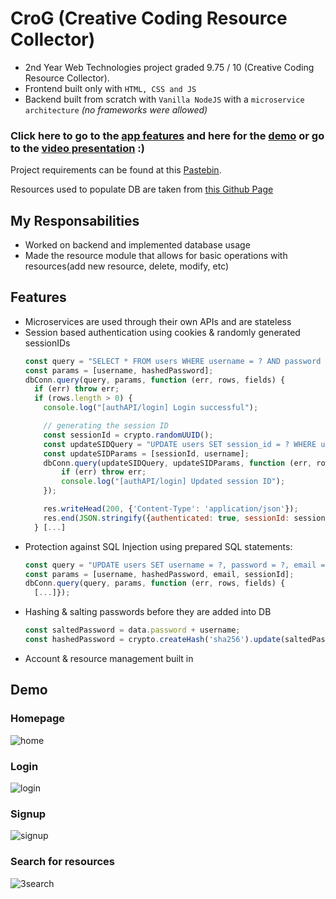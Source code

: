 # CroG (Creative Coding Resource Collector)
- 2nd Year Web Technologies project graded 9.75 / 10 (Creative Coding Resource Collector).
- Frontend built only with `HTML, CSS and JS`
- Backend built from scratch with `Vanilla NodeJS` with a `microservice architecture` _(no frameworks were allowed)_

  
### Click here to go to the [app features](#features) and here for the [demo](#demo) or go to the [video presentation](https://youtu.be/XvJXHpOBcYQ) :)

Project requirements can be found at this [Pastebin](https://pastebin.com/F5GyqhHJ).

Resources used to populate DB are taken from [this Github Page](https://github.com/terkelg/awesome-creative-coding)

## My Responsabilities
- Worked on backend and implemented database usage
- Made the resource module that allows for basic operations with resources(add new resource, delete, modify, etc)

## Features
- Microservices are used through their own APIs and are stateless
- Session based authentication using cookies & randomly generated sessionIDs
  ```Javascript
  const query = "SELECT * FROM users WHERE username = ? AND password = ?";
  const params = [username, hashedPassword];
  dbConn.query(query, params, function (err, rows, fields) {
    if (err) throw err;
    if (rows.length > 0) {
      console.log("[authAPI/login] Login successful");

      // generating the session ID
      const sessionId = crypto.randomUUID();
      const updateSIDQuery = "UPDATE users SET session_id = ? WHERE username = ?";
      const updateSIDParams = [sessionId, username];
      dbConn.query(updateSIDQuery, updateSIDParams, function (err, rows, fields) {
          if (err) throw err;
          console.log("[authAPI/login] Updated session ID");
      });
  
      res.writeHead(200, {'Content-Type': 'application/json'});
      res.end(JSON.stringify({authenticated: true, sessionId: sessionId}));
    } [...]
  ```
- Protection against SQL Injection using prepared SQL statements:
   ```Javascript
   const query = "UPDATE users SET username = ?, password = ?, email = ? WHERE session_id = ?";
   const params = [username, hashedPassword, email, sessionId];
   dbConn.query(query, params, function (err, rows, fields) {
     [...]});
   ```
- Hashing & salting passwords before they are added into DB
  ```Javascript
  const saltedPassword = data.password + username;
  const hashedPassword = crypto.createHash('sha256').update(saltedPassword).digest('hex');
   ```
- Account & resource management built in


## Demo

### Homepage
![home](https://github.com/mateipruteanu/CroG/assets/35728927/f05d5b82-71ac-420a-ad6a-947f31619a14)

### Login
![login](https://github.com/mateipruteanu/CroG/assets/35728927/82bc74fe-8367-4c1f-800f-cc65b1a97635)

### Signup
![signup](https://github.com/mateipruteanu/CroG/assets/35728927/169e3e10-0ab2-4472-ab53-17c19afbf413)

### Search for resources
![3search](https://github.com/mateipruteanu/CroG/assets/35728927/a914124c-6823-4169-aa18-975719b17e3b)
